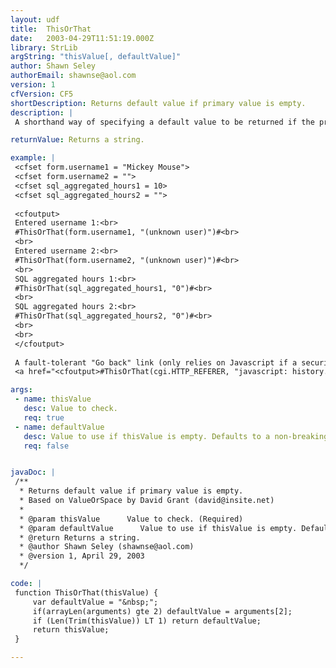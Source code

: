 ```yaml
---
layout: udf
title:  ThisOrThat
date:   2003-04-29T11:51:19.000Z
library: StrLib
argString: "thisValue[, defaultValue]"
author: Shawn Seley
authorEmail: shawnse@aol.com
version: 1
cfVersion: CF5
shortDescription: Returns default value if primary value is empty.
description: |
 A shorthand way of specifying a default value to be returned if the primary value is empty (or contains only spaces). Handy for a variety of if-then uses.

returnValue: Returns a string.

example: |
 <cfset form.username1 = "Mickey Mouse">
 <cfset form.username2 = "">
 <cfset sql_aggregated_hours1 = 10>
 <cfset sql_aggregated_hours2 = "">
 
 <cfoutput>
 Entered username 1:<br>
 #ThisOrThat(form.username1, "(unknown user)")#<br>
 <br>
 Entered username 2:<br>
 #ThisOrThat(form.username2, "(unknown user)")#<br>
 <br>
 SQL aggregated hours 1:<br>
 #ThisOrThat(sql_aggregated_hours1, "0")#<br>
 <br>
 SQL aggregated hours 2:<br>
 #ThisOrThat(sql_aggregated_hours2, "0")#<br>
 <br>
 <br>
 </cfoutput>
 
 A fault-tolerant "Go back" link (only relies on Javascript if a security precaution has prevented the return of the HTTP_REFERER):<br>
 <a href="<cfoutput>#ThisOrThat(cgi.HTTP_REFERER, "javascript: history.go(-1)")#</cfoutput>">Go back</a>

args:
 - name: thisValue
   desc: Value to check.
   req: true
 - name: defaultValue
   desc: Value to use if thisValue is empty. Defaults to a non-breaking space.
   req: false


javaDoc: |
 /**
  * Returns default value if primary value is empty.
  * Based on ValueOrSpace by David Grant (david@insite.net)
  * 
  * @param thisValue      Value to check. (Required)
  * @param defaultValue      Value to use if thisValue is empty. Defaults to a non-breaking space. (Optional)
  * @return Returns a string. 
  * @author Shawn Seley (shawnse@aol.com) 
  * @version 1, April 29, 2003 
  */

code: |
 function ThisOrThat(thisValue) {
     var defaultValue = "&nbsp;";
     if(arrayLen(arguments) gte 2) defaultValue = arguments[2];
     if (Len(Trim(thisValue)) LT 1) return defaultValue;
     return thisValue;
 }

---
```


